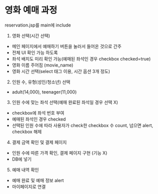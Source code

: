 # 영화 예매 과정

reservation.jsp를 main에 include

1. 영화 선택(시간 선택)
 - 메인 페이지에서 예매하기 버튼을 눌러서 들어온 것으로 간주
 - 전체 UI 확인 가능 하도록
 - 좌석 배치도 미리 확인 가능(예매된 좌석인 경우 checkbox checked=true)
 - 영화 이름 주어짐 (movie_name)
 - 영화 시간 선택(select 태그 이용, 시간 옵션 3개 정도)

2. 인원 수, 유형(성인/청소년) 선택
 - adult(14,000), teenager(11,000)

3. 인원 수에 맞는 좌석 선택(예매 완료된 좌석일 경우 선택 X)
 - checkbox에 좌석 번호 부여
 - 예매된 좌석인 경우 checked
 - 선택된 인원 수에 따라 사용자가 check한 checkbox 수 count, 넘으면 alert, checkbox 해제

4. 결제 금액 확인 및 결제 페이지
 - 인원 수에 따른 가격 확인, 결제 페이지 구현 (기능 X)
 - DB에 넣기

5. 예매 내역 확인
 - 예매 완료 및 예매 정보 alert
 - 마이페이지로 연결